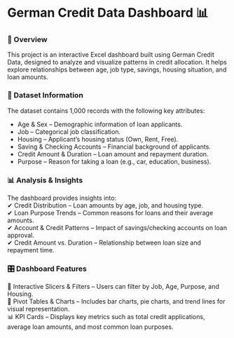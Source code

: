 <h1>German Credit Data Dashboard 📊</h1>
<h3>📌 Overview</h3>
<p>This project is an interactive Excel dashboard built using German Credit Data, designed to analyze and visualize patterns in credit allocation. It helps explore relationships between age, job type, savings, housing situation, and loan amounts.</p>

<h3>📂 Dataset Information</h3>
The dataset contains 1,000 records with the following key attributes:

* Age & Sex – Demographic information of loan applicants.
* Job – Categorical job classification.
* Housing – Applicant’s housing status (Own, Rent, Free).
* Saving & Checking Accounts – Financial background of applicants.
* Credit Amount & Duration – Loan amount and repayment duration.
* Purpose – Reason for taking a loan (e.g., car, education, business).
<h3> 📊 Analysis & Insights </h3>
The dashboard provides insights into: 
<br>
✔ Credit Distribution – Loan amounts by age, job, and housing type.
<br>
✔ Loan Purpose Trends – Common reasons for loans and their average amounts.
<br>
✔ Account & Credit Patterns – Impact of savings/checking accounts on loan approval.
<br>
✔ Credit Amount vs. Duration – Relationship between loan size and repayment time.
<br>
<h3>🎛 Dashboard Features</h3>
🚀 Interactive Slicers & Filters – Users can filter by Job, Age, Purpose, and Housing.
<br>
📌 Pivot Tables & Charts – Includes bar charts, pie charts, and trend lines for visual representation.
<br>
📊 KPI Cards – Displays key metrics such as total credit applications, average loan amounts, and most common loan purposes.


